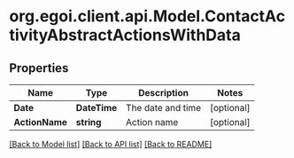 
# org.egoi.client.api.Model.ContactActivityAbstractActionsWithData

## Properties

Name | Type | Description | Notes
------------ | ------------- | ------------- | -------------
**Date** | **DateTime** | The date and time | [optional] 
**ActionName** | **string** | Action name | [optional] 

[[Back to Model list]](../README.md#documentation-for-models)
[[Back to API list]](../README.md#documentation-for-api-endpoints)
[[Back to README]](../README.md)

